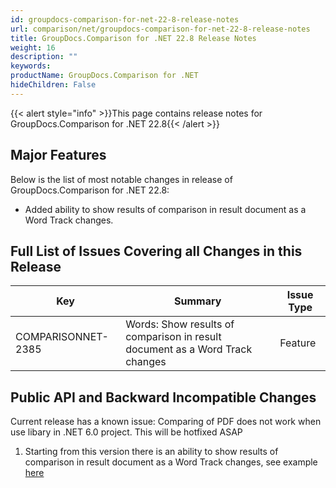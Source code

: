 ```yaml
---
id: groupdocs-comparison-for-net-22-8-release-notes
url: comparison/net/groupdocs-comparison-for-net-22-8-release-notes
title: GroupDocs.Comparison for .NET 22.8 Release Notes
weight: 16
description: ""
keywords: 
productName: GroupDocs.Comparison for .NET
hideChildren: False
---
```

{{< alert style="info" >}}This page contains release notes for GroupDocs.Comparison for .NET 22.8{{< /alert >}}

## Major Features

Below is the list of most notable changes in release of GroupDocs.Comparison for .NET 22.8:

*   Added ability to show results of comparison in result document as a Word Track changes.


## Full List of Issues Covering all Changes in this Release

| Key | Summary | Issue Type |
| --- | --- | --- |
| COMPARISONNET-2385 | Words: Show results of comparison in result document as a Word Track changes | Feature |


## Public API and Backward Incompatible Changes
Current release has a known issue: Comparing of PDF does not work when use libary in .NET 6.0 project. This will be hotfixed ASAP

1. Starting from this version there is an ability to show results of comparison in result document as a Word Track changes, see example [here](https://docs.groupdocs.com/comparison/net/word-track-changes/)